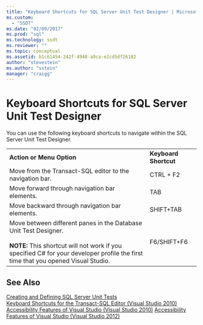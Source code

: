 ```yaml
---
title: "Keyboard Shortcuts for SQL Server Unit Test Designer | Microsoft Docs"
ms.custom: 
  - "SSDT"
ms.date: "02/09/2017"
ms.prod: "sql"
ms.technology: ssdt
ms.reviewer: ""
ms.topic: conceptual
ms.assetid: b1c61454-242f-4948-a9ca-e2cd5df26102
author: "stevestein"
ms.author: "sstein"
manager: "craigg"
---
```

# Keyboard Shortcuts for SQL Server Unit Test Designer
You can use the following keyboard shortcuts to navigate within the SQL Server Unit Test Designer.  
  
|||  
|-|-|  
|**Action or Menu Option**|**Keyboard Shortcut**|  
|Move from the Transact\-SQL editor to the navigation bar.|CTRL + F2|  
|Move forward through navigation bar elements.|TAB|  
|Move backward through navigation bar elements.|SHIFT+TAB|  
|Move between different panes in the Database Unit Test Designer.<br /><br />**NOTE:** This shortcut will not work if you specified C# for your developer profile the first time that you opened Visual Studio.|F6/SHIFT+F6|  
  
## See Also  
[Creating and Defining SQL Server Unit Tests](../ssdt/creating-and-defining-sql-server-unit-tests.md)  
[Keyboard Shortcuts for the Transact-SQL Editor (Visual Studio 2010)](http://go.microsoft.com/fwlink/?LinkId=160735)  
[Accessibility Features of Visual Studio (Visual Studio 2010)](http://msdn.microsoft.com/library/y4b5z3y3(VS.90).aspx)  
[Accessibility Features of Visual Studio (Visual Studio 2012)](http://msdn.microsoft.com/library/y4b5z3y3.aspx)  
  
